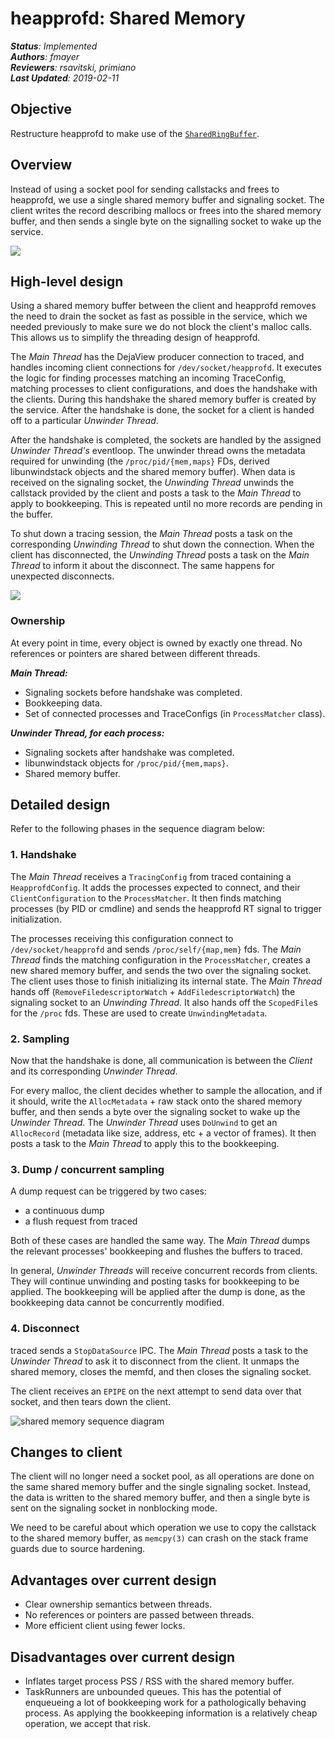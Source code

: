 # heapprofd: Shared Memory

_**Status**: Implemented_  
_**Authors**: fmayer_  
_**Reviewers**: rsavitski, primiano_  
_**Last Updated**: 2019-02-11_

## Objective
Restructure heapprofd to make use of the <code>[SharedRingBuffer](https://cs.android.com/android/platform/superproject/main/+/main:external/perfetto/src/profiling/memory/shared_ring_buffer.cc)</code>.


## Overview
Instead of using a socket pool for sending callstacks and frees to heapprofd, we use a single shared memory buffer and signaling socket. The client writes the record describing mallocs or frees into the shared memory buffer, and then sends a single byte on the signalling socket to wake up the service.

![](/docs/images/heapprofd-design/shmem-overview.png)

## High-level design
Using a shared memory buffer between the client and heapprofd removes the need to drain the socket as fast as possible in the service, which we needed previously to make sure we do not block the client's malloc calls. This allows us to simplify the threading design of heapprofd.

The _Main Thread_ has the DejaView producer connection to traced, and handles incoming client connections for `/dev/socket/heapprofd`. It executes the logic for finding processes matching an incoming TraceConfig, matching processes to client configurations, and does the handshake with the clients. During this handshake the shared memory buffer is created by the service. After the handshake is done, the socket for a client is handed off to a particular _Unwinder Thread_.

After the handshake is completed, the sockets are handled by the assigned _Unwinder Thread's_ eventloop. The unwinder thread owns the metadata required for unwinding (the `/proc/pid/{mem,maps}` FDs, derived libunwindstack objects and the shared memory buffer). When data is received on the signaling socket, the _Unwinding Thread_ unwinds the callstack provided by the client and posts a task to the _Main Thread_ to apply to bookkeeping. This is repeated until no more records are pending in the buffer.

To shut down a tracing session, the _Main Thread_ posts a task on the corresponding _Unwinding Thread_ to shut down the connection. When the client has disconnected, the _Unwinding Thread_ posts a task on the _Main Thread_ to inform it about the disconnect. The same happens for unexpected disconnects.

![](/docs/images/heapprofd-design/shmem-detail.png)

### Ownership
At every point in time, every object is owned by exactly one thread. No references or pointers are shared between different threads.

**_Main Thread:_**

*   Signaling sockets before handshake was completed.
*   Bookkeeping data.
*   Set of connected processes and TraceConfigs (in `ProcessMatcher` class).

**_Unwinder Thread, for each process:_**

*   Signaling sockets after handshake was completed.
*   libunwindstack objects for `/proc/pid/{mem,maps}`.
*   Shared memory buffer.


## Detailed design
Refer to the following phases in the sequence diagram below:

### 1. Handshake
The _Main Thread_ receives a `TracingConfig` from traced containing a `HeapprofdConfig`. It adds the processes expected to connect, and their `ClientConfiguration` to the `ProcessMatcher`. It then finds matching processes (by PID or cmdline) and sends the heapprofd RT signal to trigger initialization.

The processes receiving this configuration connect to `/dev/socket/heapprofd` and sends `/proc/self/{map,mem}` fds. The _Main Thread_ finds the matching configuration in the `ProcessMatcher`, creates a new shared memory buffer, and sends the two over the signaling socket. The client uses those to finish initializing its internal state. The _Main Thread_ hands off (`RemoveFiledescriptorWatch` + `AddFiledescriptorWatch`) the signaling socket to an _Unwinding Thread_. It also hands off the `ScopedFile`s for the `/proc` fds. These are used to create `UnwindingMetadata`.


### 2. Sampling
Now that the handshake is done, all communication is between the _Client_ and its corresponding _Unwinder Thread_.

For every malloc, the client decides whether to sample the allocation, and if it should, write the `AllocMetadata` + raw stack onto the shared memory buffer, and then sends a byte over the signaling socket to wake up the _Unwinder Thread_. The _Unwinder Thread_ uses `DoUnwind` to get an `AllocRecord` (metadata like size, address, etc + a vector of frames).  It then posts a task to the _Main Thread_ to apply this to the bookkeeping.


### 3. Dump / concurrent sampling
A dump request can be triggered by two cases:

*   a continuous dump
*   a flush request from traced

Both of these cases are handled the same way. The _Main Thread_ dumps the relevant processes' bookkeeping and flushes the buffers to traced.

In general, _Unwinder Threads_ will receive concurrent records from clients. They will continue unwinding and posting tasks for bookkeeping to be applied. The bookkeeping will be applied after the dump is done, as the bookkeeping data cannot be concurrently modified.


### 4. Disconnect
traced sends a `StopDataSource` IPC. The _Main Thread_ posts a task to the _Unwinder Thread_ to ask it to disconnect from the client. It unmaps the shared memory, closes the memfd, and then closes the signaling socket.

The client receives an `EPIPE` on the next attempt to send data over that socket, and then tears down the client.

![shared memory sequence diagram](/docs/images/heapprofd-design/Shared-Memory0.png "shared memory sequence diagram")


## Changes to client
The client will no longer need a socket pool, as all operations are done on the same shared memory buffer and the single signaling socket. Instead, the data is written to the shared memory buffer, and then a single byte is sent on the signaling socket in nonblocking mode.

We need to be careful about which operation we use to copy the callstack to the shared memory buffer, as `memcpy(3)` can crash on the stack frame guards due to source hardening.


## Advantages over current design
*   Clear ownership semantics between threads.
*   No references or pointers are passed between threads.
*   More efficient client using fewer locks.


## Disadvantages over current design
*   Inflates target process PSS / RSS with the shared memory buffer.
*   TaskRunners are unbounded queues. This has the potential of enqueueing a lot of bookkeeping work for a pathologically behaving process. As applying the bookkeeping information is a relatively cheap operation, we accept that risk.
